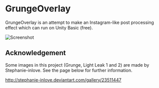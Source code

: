 GrungeOverlay
=============

GrungeOverlay is an attempt to make an Instagram-like post
processing effect which can run on Unity Basic (free).

![Screenshot](http://keijiro.github.io/GrungeOverlay/screenshot.jpg)

Acknowledgement
---------------

Some images in this project (Grunge, Light Leak 1 and 2) are
made by Stephanie-inlove. See the page below for further
information.

http://stephanie-inlove.deviantart.com/gallery/23511447
